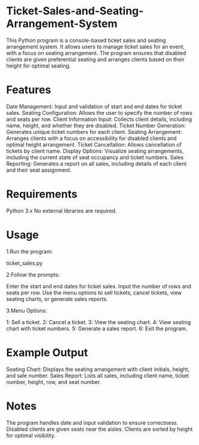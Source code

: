 # Ticket-Sales-and-Seating-Arrangement-System

This Python program is a console-based ticket sales and seating arrangement system. It allows users to manage ticket sales for an event, with a focus on seating arrangement. The program ensures that disabled clients are given preferential seating and arranges clients based on their height for optimal seating.

# Features
Date Management: Input and validation of start and end dates for ticket sales.
Seating Configuration: Allows the user to specify the number of rows and seats per row.
Client Information Input: Collects client details, including name, height, and whether they are disabled.
Ticket Number Generation: Generates unique ticket numbers for each client.
Seating Arrangement: Arranges clients with a focus on accessibility for disabled clients and optimal height arrangement.
Ticket Cancellation: Allows cancellation of tickets by client name.
Display Options: Visualize seating arrangements, including the current state of seat occupancy and ticket numbers.
Sales Reporting: Generates a report on all sales, including details of each client and their seat assignment.

# Requirements
Python 3.x
No external libraries are required.

# Usage
1.Run the program:

ticket_sales.py

2.Follow the prompts:

Enter the start and end dates for ticket sales.
Input the number of rows and seats per row.
Use the menu options to sell tickets, cancel tickets, view seating charts, or generate sales reports.

3.Menu Options:

1: Sell a ticket.
2: Cancel a ticket.
3: View the seating chart.
4: View seating chart with ticket numbers.
5: Generate a sales report.
6: Exit the program.

# Example Output
Seating Chart: Displays the seating arrangement with client initials, height, and sale number.
Sales Report: Lists all sales, including client name, ticket number, height, row, and seat number.

# Notes
The program handles date and input validation to ensure correctness.
Disabled clients are given seats near the aisles.
Clients are sorted by height for optimal visibility.
